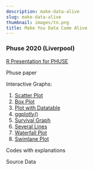 ```yaml
---
description: make-data-alive
slug: make-data-alive
thumbnail: images/tn.png
title: Make You Data Come Alive
---
```


### Phuse 2020 (Liverpool)

[R Presentation for PHUSE](make-data-come-alive.html) 

Phuse paper 

Interactive Graphs:
1. [Scatter Plot](Graph-1.html)
2. [Box Plot](Graph-2.html)
3. [Plot with Datatable](Graph-3.html)
4. [ggplotly()](Graph-4.html)
5. [Survival Graph](Graph-5.html)
6. [Several Lines](Graph-6.html)
7. [Waterfall Plot](Graph-7.html)
8. [Swimlane Plot](Graph-8.html)

Codes with explanations

Source Data
